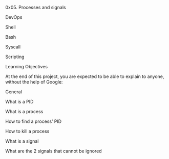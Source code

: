0x05. Processes and signals

DevOps

Shell

Bash

Syscall


Scripting

Learning Objectives

At the end of this project, you are expected to be able to explain to anyone, without the help of Google:

General

What is a PID

What is a process

How to find a process’ PID

How to kill a process

What is a signal

What are the 2 signals that cannot be ignored
